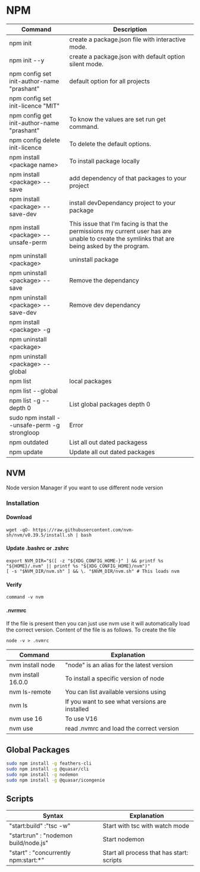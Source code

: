 # NPM

| Command                                      | Description                                                                                                                                   |
| -------------------------------------------- | --------------------------------------------------------------------------------------------------------------------------------------------- |
| npm init                                     | create a package.json file with interactive mode.                                                                                             |
| npm init --y                                 | create a package.json with default option silent mode.                                                                                        |
| npm config set init-author-name "prashant"   | default option for all projects                                                                                                               |
| npm config set init-licence "MIT"            |                                                                                                                                               |
| npm config get init-author-name "prashant"   | To know the values are set run get command.                                                                                                   |
| npm config delete init-licence               | To delete the default options.                                                                                                                |
| npm install \<package name\>                 | To install package locally                                                                                                                    |
| npm install \<package\> --save               | add dependency of that packages to your project                                                                                               |
| npm install \<package\> --save-dev           | install devDependancy project to your package                                                                                                 |
| npm install \<package\> --unsafe-perm        | This issue that I’m facing is that the permissions my current user has are unable to create the symlinks that are being asked by the program. |
| npm uninstall \<package\>                    | uninstall package                                                                                                                             |
| npm uninstall \<package\> --save             | Remove the dependancy                                                                                                                         |
| npm uninstall \<package\> --save-dev         | Remove dev dependancy                                                                                                                         |
| npm install \<package\> -g                   |                                                                                                                                               |
| npm uninstall \<package\>                    |                                                                                                                                               |
| npm uninstall \<package\> --global           |                                                                                                                                               |
| npm list                                     | local packages                                                                                                                                |
| npm list --global                            |                                                                                                                                               |
| npm list -g --depth 0                        | List global packages depth 0                                                                                                                  |
| sudo npm install --unsafe-perm -g strongloop | Error                                                                                                                                         |
| npm outdated                                 | List all out dated packagess                                                                                                                  |
| npm update                                   | Update all out dated packages                                                                                                                 |

## NVM

Node version Manager if you want to use different node version

### Installation

#### Download

```
wget -qO- https://raw.githubusercontent.com/nvm-sh/nvm/v0.39.5/install.sh | bash
```

#### Update .bashrc or .zshrc

```
export NVM_DIR="$([ -z "${XDG_CONFIG_HOME-}" ] && printf %s "${HOME}/.nvm" || printf %s "${XDG_CONFIG_HOME}/nvm")"
[ -s "$NVM_DIR/nvm.sh" ] && \. "$NVM_DIR/nvm.sh" # This loads nvm
```

#### Verify

```
command -v nvm
```

#### .nvrmrc

If the file is present then you can just use nvm use it will automatically load the correct version. Content of the file is as follows. To create the file

```
node -v > .nvmrc
```

| Command            | Explanation                                    |
| ------------------ | ---------------------------------------------- |
| nvm install node   | "node" is an alias for the latest version      |
| nvm install 16.0.0 | To install a specific version of node          |
| nvm ls-remote      | You can list available versions using          |
| nvm ls             | If you want to see what versions are installed |
| nvm use 16         | To use V16                                     |
| nvm use            | read .nvmrc and load the correct version       |

## Global Packages

```bash
sudo npm install -g feathers-cli
sudo npm install -g @quasar/cli
sudo npm install -g nodemon
sudo npm install -g @quasar/icongenie
```

## Scripts

| Syntax                                | Explanation                               |
| ------------------------------------- | ----------------------------------------- |
| "start:build" :"tsc -w"               | Start with tsc with watch mode            |
| "start:run" : "nodemon build/node.js" | Start nodemon                             |
| "start" : "concurrently npm:start:\*" | Start all process that has start: scripts |
